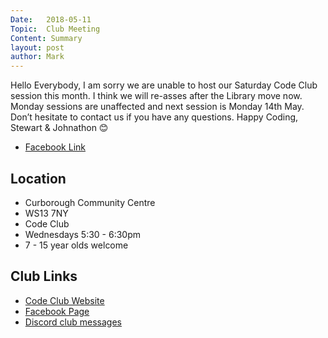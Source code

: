```yaml
---
Date:   2018-05-11
Topic:  Club Meeting
Content: Summary
layout: post
author: Mark
---
```

Hello Everybody, I am sorry we are unable to host our Saturday Code Club session this month. I think we will re-asses after the Library move now. Monday sessions are unaffected and next session is Monday 14th May. Don’t hesitate to contact us if you have any questions. Happy Coding, Stewart & Johnathon 😊



* [Facebook Link](https://www.facebook.com/1481985248595237/posts/1541258649334563/)

## Location

* Curborough Community Centre
* WS13 7NY
* Code Club
* Wednesdays 5:30 - 6:30pm
* 7 - 15 year olds welcome

## Club Links

* [Code Club Website](https://lichfield-code-club.github.io/)
* [Facebook Page](https://www.facebook.com/LichfieldCoders)
* [Discord club messages](https://discord.gg/szz6xGK)
